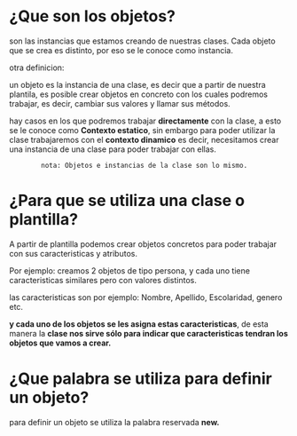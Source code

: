 # ¿Que son los objetos?

son las instancias que estamos creando de nuestras clases. Cada objeto que se crea es distinto, por eso se le conoce como instancia.

otra definicion:

un objeto es la instancia de una clase, es decir que a partir de nuestra plantila, es posible crear objetos en concreto con los cuales podremos trabajar, es decir, cambiar sus valores y llamar sus métodos.

hay casos en los que podremos trabajar **directamente** con la clase, a esto se le conoce como **Contexto estatico**, sin embargo para poder utilizar la clase trabajaremos
con el **contexto dinamico** es decir, necesitamos crear una instancia de una clase para poder trabajar con ellas.  





            nota: Objetos e instancias de la clase son lo mismo.


# ¿Para que se utiliza una clase o plantilla?

A partir de plantilla podemos crear objetos concretos para poder trabajar con sus caracteristicas y atributos.

Por ejemplo: creamos 2 objetos de tipo persona, y cada uno tiene caracteristicas similares pero con valores distintos.

las caracteristicas son por ejemplo: Nombre, Apellido, Escolaridad, genero etc.

**y cada uno de los objetos se les asigna estas caracteristicas**, de esta manera la **clase nos sirve sólo para indicar que caracteristicas tendran los objetos que vamos a crear.**

# ¿Que palabra se utiliza para definir un objeto?

para definir un objeto se utiliza la palabra reservada **new.** 